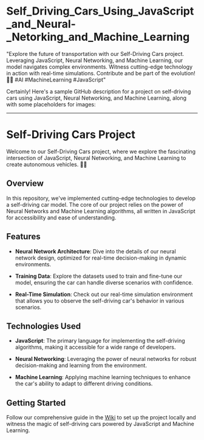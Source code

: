 # Self_Driving_Cars_Using_JavaScript_and_Neural-_Netorking_and_Machine_Learning
"Explore the future of transportation with our Self-Driving Cars project. Leveraging JavaScript, Neural Networking, and Machine Learning, our model navigates complex environments. Witness cutting-edge technology in action with real-time simulations. Contribute and be part of the evolution! 🚗🤖 #AI #MachineLearning #JavaScript"

Certainly! Here's a sample GitHub description for a project on self-driving cars using JavaScript, Neural Networking, and Machine Learning, along with some placeholders for images:

---

# Self-Driving Cars Project
Welcome to our Self-Driving Cars project, where we explore the fascinating intersection of JavaScript, Neural Networking, and Machine Learning to create autonomous vehicles. 🚗🤖

## Overview

In this repository, we've implemented cutting-edge technologies to develop a self-driving car model. The core of our project relies on the power of Neural Networks and Machine Learning algorithms, all written in JavaScript for accessibility and ease of understanding.

## Features

- **Neural Network Architecture**: Dive into the details of our neural network design, optimized for real-time decision-making in dynamic environments.
  
- **Training Data**: Explore the datasets used to train and fine-tune our model, ensuring the car can handle diverse scenarios with confidence.

- **Real-Time Simulation**: Check out our real-time simulation environment that allows you to observe the self-driving car's behavior in various scenarios.

## Technologies Used

- **JavaScript**: The primary language for implementing the self-driving algorithms, making it accessible for a wide range of developers.

- **Neural Networking**: Leveraging the power of neural networks for robust decision-making and learning from the environment.

- **Machine Learning**: Applying machine learning techniques to enhance the car's ability to adapt to different driving conditions.

## Getting Started

Follow our comprehensive guide in the [Wiki](https://en.wikipedia.org/wiki/Self-driving_car) to set up the project locally and witness the magic of self-driving cars powered by JavaScript and Machine Learning.

